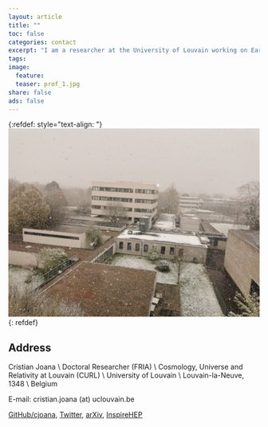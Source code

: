 ```yaml
---
layout: article
title: ""
toc: false
categories: contact
excerpt: "I am a researcher at the University of Louvain working on Early universe cosmology. I also have ongoing projects on the field of neuroscience with Juelich research centre and University of Chile."
tags: 
image:
  feature:
  teaser: prof_1.jpg
share: false
ads: false
---
```



{:refdef: style="text-align: "}
<img  src="/images/IRMP_snow_orig.jpeg" alt="fig bh" width="600"/>
{: refdef}

## Address

Cristian Joana \\
Doctoral Researcher (FRIA) \\
Cosmology, Universe and Relativity at Louvain (CURL) \\
University of Louvain \\
Louvain-la-Neuve, 1348 \\
Belgium

E-mail: cristian.joana (at) uclouvain.be

[GitHub/cjoana](https://github.com/cjoana), [Twitter](https://twitter.com/cjphy), [arXiv](https://arxiv.org/search/?searchtype=author&query=Joana%2C+C), [InspireHEP](https://inspirehep.net/literature?sort=mostrecent&size=25&page=1&q=a%20C.Joana.1)
